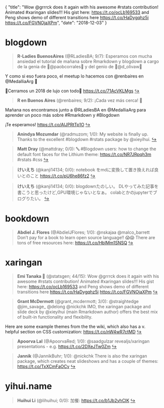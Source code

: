 {
  "title": "Wow @grrrck does it again with his awesome #rstats contribution! Animated #xaringan slides!!! His gist here: https://t.co/ocLb169533 and Peng shows demo of different transitions here https://t.co/HaDygqhz5i https://t.co/FGVNOjaXPm",
  "date": "2018-12-03"
}

# blogdown

> **R-Ladies BuenosAires** (@RLadiesBA; 9/7): Esperamos con mucha ansiedad el tutorial de mañana sobre Rmarkdown y blogdown a cargo de la genia de 🌟@paobcorrales🌟 y del genio de 🌟@d_olivaw🌟 
>
Y como si eso fuera poco, el meetup lo hacemos con @renbaires en @MedalliaArg 🎉 
>
💎Cerramos un 2018 de lujo con todo💎 https://t.co/71AcVKLMgs  [&#8618;](https://twitter.com/xieyihui/status/1069168862007046144)

<!-- -->


> **R en Buenos Aires** (@renbaires; 9/2): ¡Cada vez más cerca! 🎉
>
Mañana nos encontramos junto a @RLadiesBA en @MedalliaArg para aprender un poco más sobre #Rmarkdown y #Blogdown 
>
¡Te esperamos! 
https://t.co/AlJPRtTp1O  [&#8618;](https://twitter.com/xieyihui/status/1069248780229332994)

<!-- -->


> **Anindya Mozumdar** (@radmuzom; 1/0): My website is finally up. Thanks to the excellent #blogdown #rstats package by @xieyihui.  [&#8618;](https://twitter.com/xieyihui/status/1069296265563824129)

<!-- -->


> **Matt Dray** (@mattdray; 0/0): 🔤 #Blogdown users: how to change the default font faces for the Lithium theme: https://t.co/NR7JRpqh3m #rstats #css  [&#8618;](https://twitter.com/xieyihui/status/1069346013247352832)

<!-- -->


> **けいえち** (@kanji14134; 0/0): notebook をmdに変換して置き換えれば良いとのこと
https://t.co/pU6he86fz2  [&#8618;](https://twitter.com/xieyihui/status/1069113681399635968)

<!-- -->


> **けいえち** (@kanji14134; 0/0): blogdownたのしい。
DLやってみた記事を書こうと思ったけど,GPU環境じゃないとなぁ。
colabとかのjupyterでブログりたい。  [&#8618;](https://twitter.com/xieyihui/status/1069111493814214657)

<!-- -->


# bookdown

> **Abdiel J. Flores** (@AbdielJFlores; 1/0): @nskajaa @malco_barrett Don’t pay for a book to learn open source language!! 😱😱 There are tons of free resources here: https://t.co/HbIMm1SNSQ  [&#8618;](https://twitter.com/xieyihui/status/1069376467954483200)

<!-- -->


# xaringan

> **Emi Tanaka 🌾** (@statsgen; 44/15): Wow @grrrck does it again with his awesome #rstats contribution! Animated #xaringan slides!!! His gist here: https://t.co/ocLb169533 and Peng shows demo of different transitions here https://t.co/HaDygqhz5i https://t.co/FGVNOjaXPm  [&#8618;](https://twitter.com/xieyihui/status/1069305955299381248)

<!-- -->


> **Grant McDermott** (@grant_mcdermott; 3/0): @straightedge @jim_savage_ @delong @nickchk IMO, the xaringan package and slide deck by @xieyihui (main Rmarkdown author) offers the best mix of built-in functionality and flexibility. 
>
Here are some example themes from the the wiki, which also has a v. helpful section on CSS customization: https://t.co/nW4wR7ctMD  [&#8618;](https://twitter.com/xieyihui/status/1069418542280273923)

<!-- -->


> **Apoorva Lal** (@ApoorvaRed; 1/0): @saadgulzar revealjs/xaringan presentations - e.g. https://t.co/2DXeJTw0Zm  [&#8618;](https://twitter.com/xieyihui/status/1069317920570793985)

<!-- -->


> **Jannik** (@JannikBuhr; 1/0): @nickchk There is also the xaringan package, which creates neat slideshows and has a couple of themes: https://t.co/TxXCmFaOCv  [&#8618;](https://twitter.com/xieyihui/status/1069176705112309760)

<!-- -->


# yihui.name

> **Huihui Li** (@lihuihui; 0/0): 加餐: https://t.co/b1Jb2yhCIK  [&#8618;](https://twitter.com/xieyihui/status/1069107679228915718)

<!-- -->


